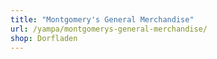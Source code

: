 ```yaml
---
title: "Montgomery's General Merchandise"
url: /yampa/montgomerys-general-merchandise/
shop: Dorfladen
---
```

